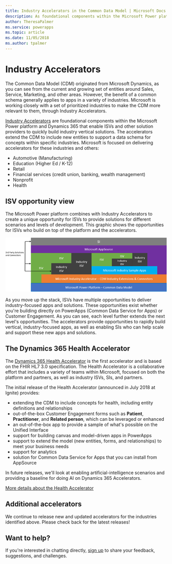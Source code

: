 ```yaml
---
title: Industry Accelerators in the Common Data Model | Microsoft Docs
description: As foundational components within the Microsoft Power platform and Dynamics 365, the Industry Accelerators enable ISVs and other solution providers to quickly build industry vertical solutions.
author: TheresaPalmer
ms.service: powerapps
ms.topic: article
ms.date: 11/05/2018
ms.author: tpalmer
---
```


# Industry Accelerators

The Common Data Model (CDM) originated from Microsoft Dynamics, as you can see from the current and growing set of entities around Sales, Service, Marketing, and other areas. However, the benefit of a common schema generally applies to apps in a variety of industries. Microsoft is working closely with a set of prioritized industries to make the CDM more relevant to them, through Industry Accelerators.

[Industry Accelerators](https://community.dynamics.com/365/b/dynamics365isvsuccess/archive/2018/08/01/dynamics-365-brings-industry-focus-through-the-microsoft-power-platform-and-solution-accelerators) are foundational components within the Microsoft Power platform and Dynamics 365 that enable ISVs and other solution providers to quickly build industry vertical solutions. The accelerators extend the CDM to include new entities to support a data schema for concepts within specific industries. Microsoft is focused on delivering accelerators for these industries and others:
-	Automotive (Manufacturing)
-	Education (Higher Ed / K-12)
-	Retail
-	Financial services (credit union, banking, wealth management)
-	Nonprofit
-	Health

## ISV opportunity view
The Microsoft Power platform combines with Industry Accelerators to create a unique opportunity for ISVs to provide solutions for different scenarios and levels of development. This graphic shows the opportunities for ISVs who build on top of the platform and the accelerators. 

![ISV Opportunity View](media/isv-layered-opportunity.png)

As you move up the stack, ISVs have multiple opportunities to deliver industry-focused apps and solutions. These opportunities exist whether you're building directly on PowerApps (Common Data Service for Apps) or Customer Engagement. As you can see, each level further extends the next level's opportunities. The accelerators provide opportunities to rapidly build vertical, industry-focused apps, as well as enabling SIs who can help scale and support these new apps and solutions.

## The Dynamics 365 Health Accelerator

The [Dynamics 365 Health Accelerator](https://appsource.microsoft.com/product/dynamics-365/msemr.healthcarecommondatamodel?tab=Overview) is the first accelerator and is based on the FHIR HL7 3.0 specification. The Health Accelerator is a collaborative effort that includes a variety of teams within Microsoft, focused on both the platform and partners, as well as industry ISVs, SIs, and partners.

The initial release of the Health Accelerator (announced in July 2018 at Ignite) provides:
-	extending the CDM to include concepts for health, including entity definitions and relationships
-	out-of-the-box Customer Engagement forms such as **Patient**, **Practitioner**, and **Related person**, which can be leveraged or enhanced
-	an out-of-the-box app to provide a sample of what's possible on the Unified Interface
-	support for building canvas and model-driven apps in PowerApps
-	support to extend the model (new entities, forms, and relationships) to meet your business needs
-	support for analytics
-	solution for Common Data Service for Apps that you can install from AppSource

In future releases, we'll look at enabling artificial-intelligence scenarios and providing a baseline for doing AI on Dynamics 365 Accelerators.

[More details about the Health Accelerator](https://community.dynamics.com/365/b/healthaccelerator/archive/2018/07/19/dynamics-365-health-accelerator-solution-first-look)

## Additional accelerators
We continue to release new and updated accelerators for the industries identified above. Please check back for the latest releases!

## Want to help?
If you're interested in chatting directly, [sign up](https://experienceisv.microsoftcrmportals.com/engage/) to share your feedback, suggestions, and challenges.
